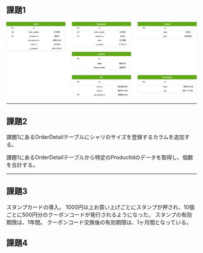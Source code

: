 ## 課題1

<img src="./assets/task1.png" alt="ER図">

---
## 課題2

課題1にあるOrderDetailテーブルにシャリのサイズを登録するカラムを追加する。

課題1にあるOrderDetailテーブルから特定のProductIdのデータを取得し、個数を合計する。

---
## 課題3

スタンプカードの導入。
1000円以上お買い上げごとにスタンプが押され、10個ごとに500円分のクーポンコードが発行されるようになった。
スタンプの有効期限は、1年間。
クーポンコード交換後の有効期限は、1ヶ月間となっている。

## 課題4
